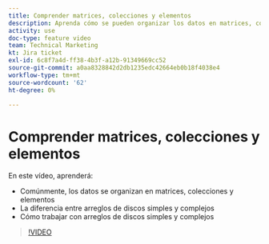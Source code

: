 ```yaml
---
title: Comprender matrices, colecciones y elementos
description: Aprenda cómo se pueden organizar los datos en matrices, colecciones y elementos, y cómo trabajar con matrices simples y complejas, en [!DNL Adobe Workfront Fusion].
activity: use
doc-type: feature video
team: Technical Marketing
kt: Jira ticket
exl-id: 6c8f7a4d-ff38-4b3f-a12b-91349669cc52
source-git-commit: a0aa8328842d2db1235edc42664eb0b18f4038e4
workflow-type: tm+mt
source-wordcount: '62'
ht-degree: 0%

---
```


# Comprender matrices, colecciones y elementos

En este vídeo, aprenderá:

* Comúnmente, los datos se organizan en matrices, colecciones y elementos
* La diferencia entre arreglos de discos simples y complejos
* Cómo trabajar con arreglos de discos simples y complejos

>[!VIDEO](https://video.tv.adobe.com/v/335298/?quality=12)
